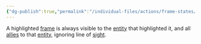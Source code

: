 ```yaml
---
{"dg-publish":true,"permalink":"/individual-files/actions/frame-states/highlighted/"}
---
```


A highlighted [frame](Frame.md) is always visible to the [entity](Entities.md) that highlighted it, and all [allies](Entities.md) to that [entity](Entities.md), ignoring line of [sight](Sight).